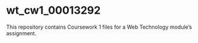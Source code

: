# wt_cw1_00013292
This repository contains Coursework 1 files for a Web Technology module’s assignment.
